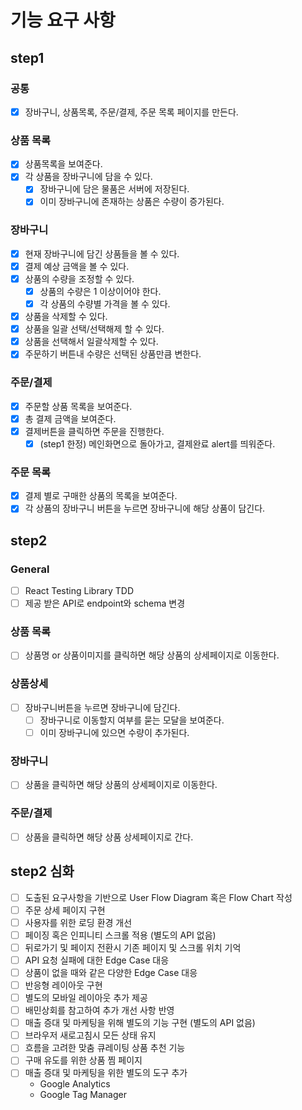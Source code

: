 # 기능 요구 사항

## step1

### 공통

- [x] 장바구니, 상품목록, 주문/결제, 주문 목록 페이지를 만든다.

### 상품 목록

- [x] 상품목록을 보여준다.
- [x] 각 상품을 장바구니에 담을 수 있다.
  - [x] 장바구니에 담은 물품은 서버에 저장된다.
  - [x] 이미 장바구니에 존재하는 상품은 수량이 증가된다.

### 장바구니

- [x] 현재 장바구니에 담긴 상품들을 볼 수 있다.
- [x] 결제 예상 금액을 볼 수 있다.
- [x] 상품의 수량을 조정할 수 있다.
  - [x] 상품의 수량은 1 이상이어야 한다.
  - [x] 각 상품의 수량별 가격을 볼 수 있다.
- [x] 상품을 삭제할 수 있다.
- [x] 상품을 일괄 선택/선택해제 할 수 있다.
- [x] 상품을 선택해서 일괄삭제할 수 있다.
- [x] 주문하기 버튼내 수량은 선택된 상품만큼 변한다.

### 주문/결제

- [x] 주문할 상품 목록을 보여준다.
- [x] 총 결제 금액을 보여준다.
- [x] 결제버튼을 클릭하면 주문을 진행한다.
  - [x] (step1 한정) 메인화면으로 돌아가고, 결제완료 alert를 띄워준다.

### 주문 목록

- [x] 결제 별로 구매한 상품의 목록을 보여준다.
- [x] 각 상품의 장바구니 버튼을 누르면 장바구니에 해당 상품이 담긴다.

## step2

### General

- [ ] React Testing Library TDD
- [ ] 제공 받은 API로 endpoint와 schema 변경

### 상품 목록

- [ ] 상품명 or 상품이미지를 클릭하면 해당 상품의 상세페이지로 이동한다.

### 상품상세

- [ ] 장바구니버튼을 누르면 장바구니에 담긴다.
  - [ ] 장바구니로 이동할지 여부를 묻는 모달을 보여준다.
  - [ ] 이미 장바구니에 있으면 수량이 추가된다.

### 장바구니

- [ ] 상품을 클릭하면 해당 상품의 상세페이지로 이동한다.

### 주문/결제

- [ ] 상품을 클릭하면 해당 상품 상세페이지로 간다.

## step2 심화

- [ ] 도출된 요구사항을 기반으로 User Flow Diagram 혹은 Flow Chart 작성
- [ ] 주문 상세 페이지 구현
- [ ] 사용자를 위한 로딩 환경 개선
- [ ] 페이징 혹은 인피니티 스크롤 적용 (별도의 API 없음)
- [ ] 뒤로가기 및 페이지 전환시 기존 페이지 및 스크롤 위치 기억
- [ ] API 요청 실패에 대한 Edge Case 대응
- [ ] 상품이 없을 때와 같은 다양한 Edge Case 대응
- [ ] 반응형 레이아웃 구현
- [ ] 별도의 모바일 레이아웃 추가 제공
- [ ] 배민상회를 참고하여 추가 개선 사항 반영
- [ ] 매출 증대 및 마케팅을 위해 별도의 기능 구현 (별도의 API 없음)
- [ ] 브라우저 새로고침시 모든 상태 유지
- [ ] 흐름을 고려한 맞춤 큐레이팅 상품 추천 기능
- [ ] 구매 유도를 위한 상품 찜 페이지
- [ ] 매출 증대 및 마케팅을 위한 별도의 도구 추가
  - Google Analytics
  - Google Tag Manager
